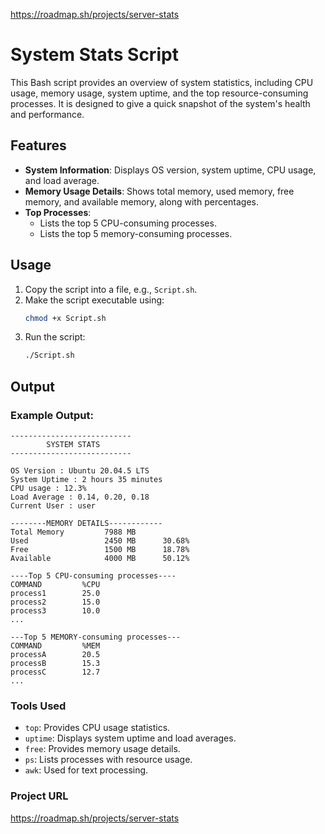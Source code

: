 https://roadmap.sh/projects/server-stats 

# System Stats Script

This Bash script provides an overview of system statistics, including CPU usage, memory usage, system uptime, and the top resource-consuming processes. It is designed to give a quick snapshot of the system's health and performance.

## Features

- **System Information**: Displays OS version, system uptime, CPU usage, and load average.
- **Memory Usage Details**: Shows total memory, used memory, free memory, and available memory, along with percentages.
- **Top Processes**:
  - Lists the top 5 CPU-consuming processes.
  - Lists the top 5 memory-consuming processes.

## Usage

1. Copy the script into a file, e.g., `Script.sh`.
2. Make the script executable using:
   ```bash
   chmod +x Script.sh
   ```
3. Run the script:
   ```bash
   ./Script.sh
   ```

## Output

### Example Output:
```
---------------------------
        SYSTEM STATS       
---------------------------

OS Version : Ubuntu 20.04.5 LTS
System Uptime : 2 hours 35 minutes
CPU usage : 12.3%
Load Average : 0.14, 0.20, 0.18
Current User : user

--------MEMORY DETAILS------------
Total Memory         7988 MB
Used                 2450 MB      30.68%
Free                 1500 MB      18.78%
Available            4000 MB      50.12%

----Top 5 CPU-consuming processes----
COMMAND         %CPU
process1        25.0
process2        15.0
process3        10.0
...

---Top 5 MEMORY-consuming processes---
COMMAND         %MEM
processA        20.5
processB        15.3
processC        12.7
...
```

### Tools Used

- `top`: Provides CPU usage statistics.
- `uptime`: Displays system uptime and load averages.
- `free`: Provides memory usage details.
- `ps`: Lists processes with resource usage.
- `awk`: Used for text processing.
### Project URL
https://roadmap.sh/projects/server-stats
